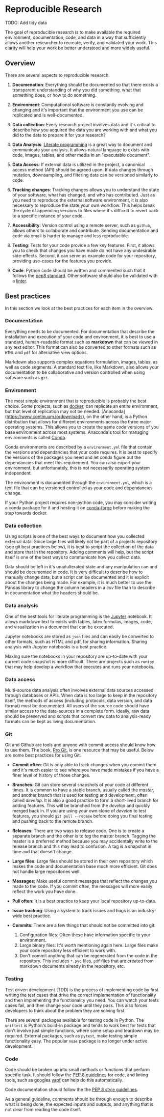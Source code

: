 # Reproducible Research

TODO: Add tidy data

The goal of reproducible research is to make available
the required environment, documentation, code, and data
in a way that sufficiently allows another researcher
to recreate, verify, and validated your work.
This clarity will help your work be better understood and
more widely useful.

## Overview

There are several aspects to reproducible research:

1. **Documenation**: Everything should be documented so that there exists a transparent understanding
of why you did something, what that something does, or how to do something.

2. **Environment**: Computational software is constantly evolving and changing and it's important that the environment you use can be replicated and is well-documented.

3. **Data collection**: Every research project involves data and it's critical to describe how you acquired the data you are working with and what you did to the data to
prepare it for your research?

4. **Data Analysis**: [Literate programming](https://en.wikipedia.org/wiki/Literate_programming) is a great way
to document and communicate your analysis.  It allows natural language to exists with code, images, tables, and other media in an "executable document".

5. **Data Access**: If external data is utilized in the project, a canonical access method (API) should be agreed upon. If data changes through mutation, downsampling, and filtering data can be versioned similarly to code.

6. **Tracking changes**: Tracking changes allows you to understand the state of your software,
what has changed, and who has contributed.  Just as you need to reproduce the external software environment, it is also necessary to reproduce the state your own workflow.
This helps break the cycle of appending versions to files where it's difficult to revert back to a specific instance
of your code.

7. **Accessibility**:
Version control using a remote server, such as `github`,
allows others to collaborate and contribute.  Sending documentation and code via email is harder to manage and
less reproducible.

8. **Testing**:
Tests for your code provide a few key features:  First, it allows you to check that changes you have made do not have
any undesirable side-effects. Second, it can serve as example code for your repository, providing use-cases for the features you provide.

9. **Code**:
Python code should be written and commented such that it follows the [pep8 standard](https://www.python.org/dev/peps/pep-0008). Other software should also be validated with a [linter](http://stackoverflow.com/questions/8503559/what-is-linting).


## Best practices

In this section we look at the best practices for each item in the overview.

### Documentation

Everything needs to be documented.  For documentation that describe the installation and execution of your code and environment, it is best to use a standard, human-readable format such
as **markdown** that can be viewed in any
text editor.  This format can also be converted to other formats such as `HTML` and `pdf` for alternative view options.

Markdown also supports complex equations formulation, images, tables, as well as code segments.
A standard text file, like Markdown, also allows your documentation to be collaborative and version controlled when using software
such as `git`.





### Environment

The most simple environment that is reproducible is probably
the best choice. Some projects, such as [docker](https://www.docker.com/), can replicate an entire environment, but that level of replication may not be needed.
[Anaconda] (https://www.continuum.io/downloads), on the other hand, is a Python distribution that allows for different environments across
the three major operating systems. This allows you to create the same code versions of you base environment across most systems.  Anaconda's tool for managing environments is called [Conda](http://conda.pydata.org/docs/using/).

Conda environments are described by a `environment.yml` file that
contain the versions and dependancies that your code
requires.  It is best to specify the versions of the packages you need and let conda figure out the dependancies
that meet this requirement.  You can also export your
environment, but unfortunately, this is not necessarily operating system independent.

The environment is documented through the `environment.yml`,
which is a text file that can be versioned controlled as
your code and dependancies change.

If your Python project requires non-python code, you may consider writing a conda package for it and hosting it on [conda-forge](https://conda-forge.github.io/) before making the step towards docker.

### Data collection

Using scripts is one of the best ways to document how
you collected external data.  Since large files will likely not be part of a projects repository (see git best practices below), it is best to script the collection of the data and store that in the repository.  Adding comments will help, but the script itself is one of the best ways to communicate how you collect data.

Data should be left in it's unadulterated state and
any manipulation can and should be documented in code.  It
is very difficult to describe how to manually change data, but a script can be documented and it is explicit about the changes being made.  For example, it is much better to use the Pandas library to change the column headers in a *csv* file than to describe in documentation what the headers should be.

### Data analysis

One of the best tools for literate programming is the [Jupyter](http://jupyter.org/) notebook.  It allows markdown text
to exists with tables, latex formulas, images, code, and visualization in a document that can be executed.

Jupyter notebooks are stored as `json` files and can easily be converted to other formats, such as HTML and pdf, for sharing information.  Sharing analysis with Jupyter notebooks is a best practice.

Making sure the notebooks in your repository are up-to-date with your current code snapshot is more difficult.  There are projects such as `runipy` that may help develop a workflow that executes and runs your notebooks.

### Data access

Multi-source data analysis often involves external data sources accessed through databases or APIs. When data is too large to keep in the repository itself, the methods of access (including protocols, data version, and data format) must be documented. All users of the source code should have similar access to the data-sources in a complete form. Ideally, raw data should be preserved and scripts that convert raw data to analysis-ready formats can be kept as living documentation.

### Git

Git and Github are tools and anyone with commit access should know how to use them. The book, [Pro Git](https://git-scm.com/book/en/v2), is one resource that may be useful.  Below are some best practices for using Git.

- **Commit often**: Git is only able to track changes when
you commit them and it's much easier to see where you have made mistakes if you have a finer level of history of those changes.

- **Branches**: Git can store several snapshots of your code at different times.  It is common to have a stable branch, usually called the *master*, and another branch that is used for testing and development, often called *develop*.  It is also a good practice to form a short-lived branch for adding features.  This will be branched from the *develop* and quickly merged back in.  If you are using your own clone of *develop* to test features, you should `git pull --rebase` before doing you final testing and pushing back to the remote branch.

- **Releases**: There are two ways to release code.  One is to create a separate branch and the other is to *tag* the master branch.  Tagging the master is a preferred method because you may accidentally write to the release branch and this may lead to confusion.  A tag is a snapshot in time and that doesn't change.

- **Large files**: Large files should be stored in their own repository which makes the code and documentation base much more efficient.  Git does not handle large repositories well.

- **Messages**: Make useful commit messages that reflect the changes you made to the code.  If you commit often, the messages will more easily reflect the work you have done.

- **Pull often**: It is a best practice to keep your local repository up-to-date.

- **Issue tracking**: Using a system to track issues and bugs is an industry-wide best practice.

- **Commits**: There are a few things that should not be committed into git:

  1. Configuration files: Often these have information specific to your environment.
  2. Large binary files: It's worth mentioning again here.  Large files make your code repository less efficient to work with.
  3. Don't commit anything that can be regenerated from the code in the repository.  This includes `*.pyc` files, `pdf` files that are created from markdown documents already in the repository, etc.

### Testing

Test driven development (TDD) is the process of implementing code by first writing the test cases that drive the correct implementation of functionality and then implementing the functionality you need.  You can watch your tests cases
fail, and then change your code until they pass.  This also forces developers to think about the problem they are solving first.

There are several packages available for testing code in Python.  The `unittest` is Python's build-in package and tends to work best for tests that don't involve just simple functions, where some setup and teardown may be required.  External packages, such as `pytest`, make testing simple functionality easy.  The popular `nose` package is no longer under active development.


### Code

Code should be broken up into small methods or functions that perform specific task. It should follow the [PEP 8 guidelines](https://www.python.org/dev/peps/pep-0008) for code, and linting tools, such as googles [yapf](https://github.com/google/yapf) can help do this automatically.

Code documentation should
follow the the [PEP 8 style guidelines](https://www.python.org/dev/peps/pep-0008/#comments).

As a general guideline, comments should be through enough to describe what is being done, the expected inputs and outputs, and
anything that is not clear from reading the code itself.
